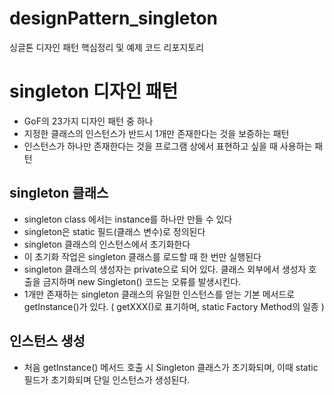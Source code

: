 # designPattern_singleton
싱글톤 디자인 패턴 핵심정리 및 예제 코드 리포지토리

# singleton 디자인 패턴
  - GoF의 23가지 디자인 패턴 중 하나
  - 지정한 클래스의 인스턴스가 반드시 1개만 존재한다는 것을 보증하는 패턴
  - 인스턴스가 하나만 존재한다는 것을 프로그램 상에서 표현하고 싶을 때 사용하는 패턴

## singleton 클래스
  - singleton class 에서는 instance를 하나만 만들 수 있다
  - singleton은 static 필드(클래스 변수)로 정의된다
  - singleton 클래스의 인스턴스에서 초기화한다
  - 이 초기화 작업은 singleton 클래스를 로드할 때 한 번만 실행된다
  - singleton 클래스의 생성자는 private으로 되어 있다. 클래스 외부에서 생성자 호출을 금지하며 new Singleton() 코드는 오류를 발생시킨다.
  - 1개만 존재하는 singleton 클래스의 유일한 인스턴스를 얻는 기본 메서드로 getInstance()가 있다. ( getXXX()로 표기하며, static Factory Method의 일종 )

## 인스턴스 생성
  - 처음 getInstance() 메서드 호출 시 Singleton 클래스가 초기화되며, 이때 static 필드가 초기화되며 단일 인스턴스가 생성된다.

